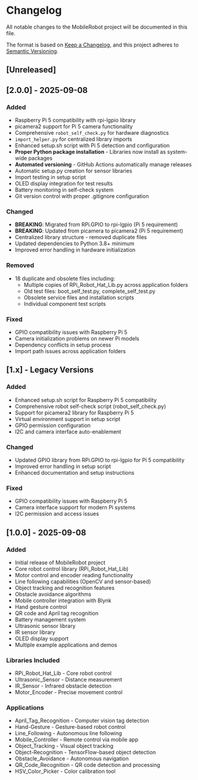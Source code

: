 # Changelog

All notable changes to the MobileRobot project will be documented in this file.

The format is based on [Keep a Changelog](https://keepachangelog.com/en/1.0.0/),
and this project adheres to [Semantic Versioning](https://semver.org/spec/v2.0.0.html).

## [Unreleased]

## [2.0.0] - 2025-09-08

### Added
- Raspberry Pi 5 compatibility with rpi-lgpio library
- picamera2 support for Pi 5 camera functionality
- Comprehensive `robot_self_check.py` for hardware diagnostics
- `import_helper.py` for centralized library imports
- Enhanced setup.sh script with Pi 5 detection and configuration
- **Proper Python package installation** - Libraries now install as system-wide packages
- **Automated versioning** - GitHub Actions automatically manage releases
- Automatic setup.py creation for sensor libraries
- Import testing in setup script
- OLED display integration for test results
- Battery monitoring in self-check system
- Git version control with proper .gitignore configuration

### Changed
- **BREAKING**: Migrated from RPi.GPIO to rpi-lgpio (Pi 5 requirement)
- **BREAKING**: Updated from picamera to picamera2 (Pi 5 requirement)
- Centralized library structure - removed duplicate files
- Updated dependencies to Python 3.8+ minimum
- Improved error handling in hardware initialization

### Removed
- 18 duplicate and obsolete files including:
  - Multiple copies of RPi_Robot_Hat_Lib.py across application folders
  - Old test files: boot_self_test.py, complete_self_test.py
  - Obsolete service files and installation scripts
  - Individual component test scripts

### Fixed
- GPIO compatibility issues with Raspberry Pi 5
- Camera initialization problems on newer Pi models
- Dependency conflicts in setup process
- Import path issues across application folders

## [1.x] - Legacy Versions
### Added
- Enhanced setup.sh script for Raspberry Pi 5 compatibility
- Comprehensive robot self-check script (robot_self_check.py)
- Support for picamera2 library for Raspberry Pi 5
- Virtual environment support in setup script
- GPIO permission configuration
- I2C and camera interface auto-enablement

### Changed
- Updated GPIO library from RPi.GPIO to rpi-lgpio for Pi 5 compatibility
- Improved error handling in setup script
- Enhanced documentation and setup instructions

### Fixed
- GPIO compatibility issues with Raspberry Pi 5
- Camera interface support for modern Pi systems
- I2C permission and access issues

## [1.0.0] - 2025-09-08

### Added
- Initial release of MobileRobot project
- Core robot control library (RPi_Robot_Hat_Lib)
- Motor control and encoder reading functionality
- Line following capabilities (OpenCV and sensor-based)
- Object tracking and recognition features
- Obstacle avoidance algorithms
- Mobile controller integration with Blynk
- Hand gesture control
- QR code and April tag recognition
- Battery management system
- Ultrasonic sensor library
- IR sensor library
- OLED display support
- Multiple example applications and demos

### Libraries Included
- RPi_Robot_Hat_Lib - Core robot control
- Ultrasonic_Sensor - Distance measurement
- IR_Sensor - Infrared obstacle detection
- Motor_Encoder - Precise movement control

### Applications
- April_Tag_Recognition - Computer vision tag detection
- Hand-Gesture - Gesture-based robot control
- Line_Following - Autonomous line following
- Mobile_Controller - Remote control via mobile app
- Object_Tracking - Visual object tracking
- Object-Recognition - TensorFlow-based object detection
- Obstacle_Avoidance - Autonomous navigation
- QR_Code_Recognition - QR code detection and processing
- HSV_Color_Picker - Color calibration tool
